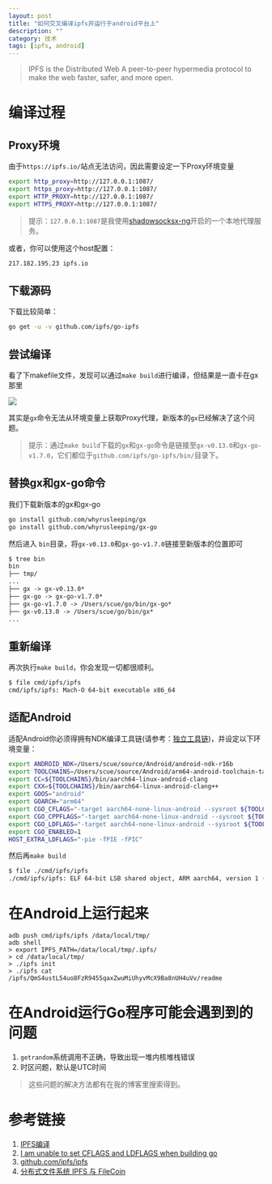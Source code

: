```yaml
---
layout: post
title: "如何交叉编译ipfs并运行于android平台上"
description: ""
category: 技术
tags: [ipfs, android]
---
```


> IPFS is the Distributed Web
A peer-to-peer hypermedia protocol
to make the web faster, safer, and more open.

<!-- more -->

# 编译过程

## Proxy环境 

由于`https://ipfs.io/`站点无法访问，因此需要设定一下Proxy环境变量

```sh
export http_proxy=http://127.0.0.1:1087/
export https_proxy=http://127.0.0.1:1087/
export HTTP_PROXY=http://127.0.0.1:1087/
export HTTPS_PROXY=http://127.0.0.1:1087/
```

> 提示：`127.0.0.1:1087`是我使用[shadowsocksx-ng](https://github.com/shadowsocks/ShadowsocksX-NG)开启的一个本地代理服务。

或者，你可以使用这个host配置：

```txt
217.182.195.23 ipfs.io
```

## 下载源码

下载比较简单：

```sh
go get -u -v github.com/ipfs/go-ipfs
```

## 尝试编译

看了下makefile文件，发现可以通过`make build`进行编译，但结果是一直卡在gx那里

![](https://media-1256569450.cos.ap-chengdu.myqcloud.com/blog/15381932007559.jpg)

其实是`gx`命令无法从环境变量上获取Proxy代理，新版本的`gx`已经解决了这个问题。

> 提示：通过`make build`下载的`gx`和`gx-go`命令是链接至`gx-v0.13.0`和`gx-go-v1.7.0`，它们都位于`github.com/ipfs/go-ipfs/bin/`目录下。


## 替换gx和gx-go命令

我们下载新版本的gx和gx-go

```sh
go install github.com/whyrusleeping/gx 
go install github.com/whyrusleeping/gx-go
```

然后进入 `bin`目录，将`gx-v0.13.0`和`gx-go-v1.7.0`链接至新版本的位置即可

```txt
$ tree bin
bin
├── tmp/
...
├── gx -> gx-v0.13.0*
├── gx-go -> gx-go-v1.7.0*
├── gx-go-v1.7.0 -> /Users/scue/go/bin/gx-go*
├── gx-v0.13.0 -> /Users/scue/go/bin/gx*
...
```

## 重新编译

再次执行`make build`，你会发现一切都很顺利。

```sh
$ file cmd/ipfs/ipfs
cmd/ipfs/ipfs: Mach-O 64-bit executable x86_64
```

## 适配Android

适配Android你必须得拥有NDK编译工具链(请参考：[独立工具链](https://developer.android.com/ndk/guides/standalone_toolchain?hl=zh-cn))，并设定以下环境变量：

```sh
export ANDROID_NDK=/Users/scue/source/Android/android-ndk-r16b
export TOOLCHAINS=/Users/scue/source/Android/arm64-android-toolchain-target24
export CC=${TOOLCHAINS}/bin/aarch64-linux-android-clang
export CXX=${TOOLCHAINS}/bin/aarch64-linux-android-clang++
export GOOS="android"
export GOARCH="arm64"
export CGO_CFLAGS="-target aarch64-none-linux-android --sysroot ${TOOLCHAINS}/sysroot"
export CGO_CPPFLAGS="-target aarch64-none-linux-android --sysroot ${TOOLCHAINS}/sysroot"
export CGO_LDFLAGS="-target aarch64-none-linux-android --sysroot ${TOOLCHAINS}/sysroot"
export CGO_ENABLED=1
HOST_EXTRA_LDFLAGS="-pie -fPIE -fPIC"
```
然后再`make build`

```sh
$ file ./cmd/ipfs/ipfs
./cmd/ipfs/ipfs: ELF 64-bit LSB shared object, ARM aarch64, version 1 (SYSV), dynamically linked, interpreter /system/bin/linker64, not stripped
```

# 在Android上运行起来

```
adb push cmd/ipfs/ipfs /data/local/tmp/
adb shell 
> export IPFS_PATH=/data/local/tmp/.ipfs/
> cd /data/local/tmp/
> ./ipfs init
> ./ipfs cat /ipfs/QmS4ustL54uo8FzR9455qaxZwuMiUhyvMcX9Ba8nUH4uVv/readme
```

# 在Android运行Go程序可能会遇到到的问题

1. `getrandom`系统调用不正确，导致出现一堆内核堆栈错误
2. 时区问题，默认是UTC时间

> 这些问题的解决方法都有在我的博客里搜索得到。

# 参考链接

1. [IPFS编译](https://www.jianshu.com/p/363749153792)
2. [I am unable to set CFLAGS and LDFLAGS when building go](https://github.com/golang/go/issues/1234#issuecomment-66053090)
3. [github.com/ipfs/ipfs](https://github.com/ipfs/ipfs)
4. [分布式文件系统 IPFS 与 FileCoin](https://draveness.me/ipfs-filecoin)

